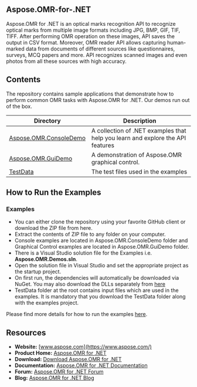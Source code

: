 ## Aspose.OMR-for-.NET

Aspose.OMR for .NET is an optical marks recognition API to recognize optical marks from multiple image formats including JPG, BMP, GIF, TIF, TIFF. After performing OMR operation on these images, API saves the output in CSV format. Moreover, OMR reader API allows capturing human-marked data from documents of different sources like questionnaires, surveys, MCQ papers and more. API recognizes scanned images and even photos from all these sources with high accuracy.



## Contents

The repository contains sample applications that demonstrate how to perform common OMR tasks with Aspose.OMR for .NET. Our demos run out of the box.

Directory | Description
--------- | -----------
[Aspose.OMR.ConsoleDemo](Aspose.OMR.ConsoleDemo)  | A collection of .NET examples that help you learn and explore the API features
[Aspose.OMR.GuiDemo](Aspose.OMR.GuiDemo)  | A demonstration of Aspose.OMR graphical control.
[TestData](TestData)  | The test files used in the examples

## How to Run the Examples
### Examples
* You can either clone the repository using your favorite GitHub client or download the ZIP file from here.
* Extract the contents of ZIP file to any folder on your computer.
* Console examples are located in Aspose.OMR.ConsoleDemo folder and Graphical Control examples are located in Aspose.OMR.GuiDemo folder.
* There is a Visual Studio solution file for the Examples i.e. **Aspose.OMR.Demos.sln**.
* Open the solution file in Visual Studio and set the appropriate project as the startup project.
* On first run, the dependencies will automatically be downloaded via NuGet. You may also download the DLLs separately from [here](https://downloads.aspose.com/omr/net)
* TestData folder at the root contains input files which are used in the examples. It is mandatory that you download the TestData folder along with the examples project.

Please find more details for how to run the examples [here](https://docs.aspose.com/display/omrnet/How+to+Run+the+Examples).

## Resources

* **Website:** [www.aspose.com](https://www.aspose.com/)
* **Product Home:** [Aspose.OMR for .NET](https://products.aspose.com/omr/net)
* **Download:** [Download Aspose.OMR for .NET](https://www.nuget.org/packages/Aspose.OMR)
* **Documentation:** [Aspose.OMR for .NET Documentation](https://docs.aspose.com/display/omrnet/Home)
* **Forum:** [Aspose.OMR for .NET Forum](https://forum.aspose.com/c/omr)
* **Blog:** [Aspose.OMR for .NET Blog](https://blog.aspose.com/category/omr/)
